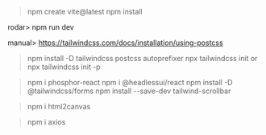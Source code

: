 > npm create vite@latest
> npm install

rodar> npm run dev

manual> https://tailwindcss.com/docs/installation/using-postcss

> npm install -D tailwindcss postcss autoprefixer
> npx tailwindcss init
> or
> npx tailwindcss init -p

> npm i phosphor-react
> npm i @headlessui/react
> npm install -D @tailwindcss/forms
> npm install --save-dev tailwind-scrollbar

> npm i html2canvas

> npm i axios
